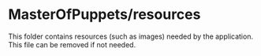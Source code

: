 # MasterOfPuppets/resources

This folder contains resources (such as images) needed by the application. This file can
be removed if not needed.
